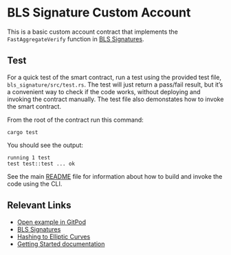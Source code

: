 # BLS Signature Custom Account

This is a basic custom account contract that implements the `FastAggregateVerify` function in [BLS Signatures](https://www.ietf.org/archive/id/draft-irtf-cfrg-bls-signature-05.html#name-fastaggregateverify). 

## Test
For a quick test of the smart contract, run a test using the provided test file, `bls_signature/src/test.rs`. The test will just return a pass/fail result, but it’s a convenient way to check if the code works, without deploying and invoking the contract manually. The test file also demonstates how to invoke the smart contract. 

From the root of the contract run this command:

```
cargo test
```

You should see the output:

```
running 1 test
test test::test ... ok
```

See the main [README](../README.md) file for information about how to build and invoke the code using the CLI.

## Relevant Links
- [Open example in GitPod](https://gitpod.io/#https://github.com/stellar/soroban-examples)
- [BLS Signatures](https://www.ietf.org/archive/id/draft-irtf-cfrg-bls-signature-05.html#name-fastaggregateverify)
- [Hashing to Elliptic Curves](https://datatracker.ietf.org/doc/html/rfc9380)
- [Getting Started documentation](https://developers.stellar.org/docs/build/smart-contracts/getting-started)

